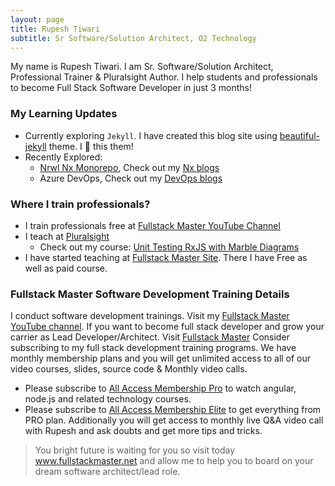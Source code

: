 ```yaml
---
layout: page
title: Rupesh Tiwari
subtitle: Sr Software/Solution Architect, O2 Technology
---
```


My name is Rupesh Tiwari. I am Sr. Software/Solution Architect, Professional Trainer & Pluralsight Author. I help students and professionals to become Full Stack Software Developer in just 3 months!

### My Learning Updates 

- Currently exploring `Jekyll`. I have created this blog site using [beautiful-jekyll](https://github.com/daattali/beautiful-jekyll) theme. I 💖 this them! 
- Recently Explored: 
  -  [Nrwl Nx Monorepo](https://nx.dev), Check out my [Nx blogs](https://rupeshtiwari.github.io/tags/#nx)
  -  Azure DevOps, Check out my [DevOps blogs](https://rupeshtiwari.github.io/tags/#devops)
 

### Where I train professionals? 

- I train professionals free at [Fullstack Master YouTube Channel](https://youtube.com/fullstackmaster) 
- I teach at [Pluralsight](https://www.pluralsight.com/)
  - Check out my course: [Unit Testing RxJS with Marble Diagrams](https://www.pluralsight.com/courses/unit-testing-rxjs-marble-diagrams)
- I have started teaching at [Fullstack Master Site](https://www.fullstackmaster.net). There I have Free as well as paid course. 

### Fullstack Master Software Development Training Details

I conduct software development trainings. Visit my [Fullstack Master YouTube channel](https://youtube.com/fullstackmaster). If you want to become full stack developer and grow your carrier as Lead Developer/Architect. Visit [Fullstack Master](https://www.fullstackmaster.net) Consider subscribing to my full stack development training programs. We have monthly membership plans and you will get unlimited access to all of our video courses, slides, source code & Monthly video calls.

- Please subscribe to [All Access Membership Pro](www.fullstackmaster.net/pro) to watch angular, node.js and related technology courses.
- Please subscribe to [All Access Membership Elite](www.fullstackmaster.net/elite) to get everything from PRO plan. Additionally you will get access to monthly live Q&A video call with Rupesh and ask doubts and get more tips and tricks.

> You bright future is waiting for you so visit today www.fullstackmaster.net and allow me to help you to board on your dream software architect/lead role.
